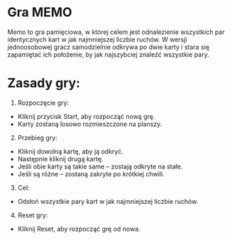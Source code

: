 # Gra MEMO

Memo to gra pamięciowa, w której celem jest odnalezienie wszystkich par identycznych kart w jak najmniejszej liczbie ruchów. W wersji jednoosobowej gracz samodzielnie odkrywa po dwie karty i stara się zapamiętać ich położenie, by jak najszybciej znaleźć wszystkie pary.

# Zasady gry:

1. Rozpoczęcie gry:

- Kliknij przycisk Start, aby rozpocząć nową grę.
- Karty zostaną losowo rozmieszczone na planszy.

2. Przebieg gry:

- Kliknij dowolną kartę, aby ją odkryć.
- Następnie kliknij drugą kartę.
- Jeśli obie karty są takie same – zostają odkryte na stałe.
- Jeśli są różne – zostaną zakryte po krótkiej chwili.

3. Cel:

- Odsłoń wszystkie pary kart w jak najmniejszej liczbie ruchów.

4. Reset gry:

- Kliknij Reset, aby rozpocząć grę od nowa.
